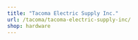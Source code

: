 ```yaml
---
title: "Tacoma Electric Supply Inc."
url: /tacoma/tacoma-electric-supply-inc/
shop: hardware
---
```


